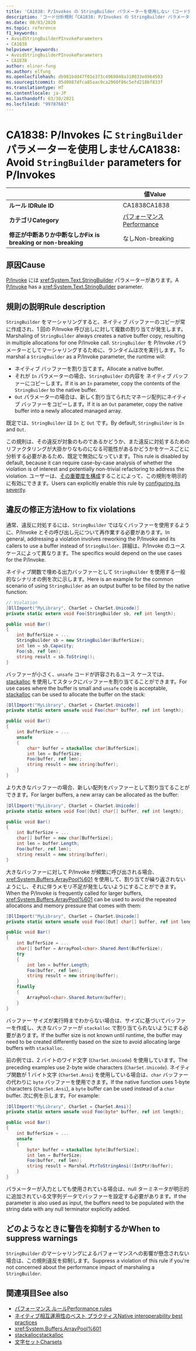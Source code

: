 ```yaml
---
title: 'CA1838: P/Invokes の StringBuilder パラメーターを使用しない (コード分析)'
description: 'コード分析規則「CA1838: P/Invokes の StringBuilder パラメーターを使用しない」について'
ms.date: 08/03/2020
ms.topic: reference
f1_keywords:
- AvoidStringBuilderPInvokeParameters
- CA1838
helpviewer_keywords:
- AvoidStringBuilderPInvokeParameters
- CA1838
author: elinor-fung
ms.author: elfung
ms.openlocfilehash: db981bdd47f01e373c4969848a310033e8964593
ms.sourcegitcommit: 05d0087dfca85aac9ca2960f86c5efd218bf833f
ms.translationtype: HT
ms.contentlocale: ja-JP
ms.lasthandoff: 03/30/2021
ms.locfileid: "99787683"
---
```

# <a name="ca1838-avoid-stringbuilder-parameters-for-pinvokes"></a><span data-ttu-id="5d1be-103">CA1838: P/Invokes に `StringBuilder` パラメーターを使用しません</span><span class="sxs-lookup"><span data-stu-id="5d1be-103">CA1838: Avoid `StringBuilder` parameters for P/Invokes</span></span>

| | <span data-ttu-id="5d1be-104">値</span><span class="sxs-lookup"><span data-stu-id="5d1be-104">Value</span></span> |
|-|-|
| <span data-ttu-id="5d1be-105">**ルール ID**</span><span class="sxs-lookup"><span data-stu-id="5d1be-105">**Rule ID**</span></span> |<span data-ttu-id="5d1be-106">CA1838</span><span class="sxs-lookup"><span data-stu-id="5d1be-106">CA1838</span></span>|
| <span data-ttu-id="5d1be-107">**カテゴリ**</span><span class="sxs-lookup"><span data-stu-id="5d1be-107">**Category**</span></span> |[<span data-ttu-id="5d1be-108">パフォーマンス</span><span class="sxs-lookup"><span data-stu-id="5d1be-108">Performance</span></span>](performance-warnings.md)|
| <span data-ttu-id="5d1be-109">**修正が中断ありか中断なしか**</span><span class="sxs-lookup"><span data-stu-id="5d1be-109">**Fix is breaking or non-breaking**</span></span> |<span data-ttu-id="5d1be-110">なし</span><span class="sxs-lookup"><span data-stu-id="5d1be-110">Non-breaking</span></span>|

## <a name="cause"></a><span data-ttu-id="5d1be-111">原因</span><span class="sxs-lookup"><span data-stu-id="5d1be-111">Cause</span></span>

<span data-ttu-id="5d1be-112">[P/Invoke](../../../standard/native-interop/pinvoke.md) には <xref:System.Text.StringBuilder> パラメーターがあります。</span><span class="sxs-lookup"><span data-stu-id="5d1be-112">A [P/Invoke](../../../standard/native-interop/pinvoke.md) has a <xref:System.Text.StringBuilder> parameter.</span></span>

## <a name="rule-description"></a><span data-ttu-id="5d1be-113">規則の説明</span><span class="sxs-lookup"><span data-stu-id="5d1be-113">Rule description</span></span>

<span data-ttu-id="5d1be-114">`StringBuilder` をマーシャリングすると、ネイティブ バッファーのコピーが常に作成され、1 回の P/Invoke 呼び出しに対して複数の割り当てが発生します。</span><span class="sxs-lookup"><span data-stu-id="5d1be-114">Marshaling of `StringBuilder` always creates a native buffer copy, resulting in multiple allocations for one P/Invoke call.</span></span> <span data-ttu-id="5d1be-115">`StringBuilder` を P/Invoke パラメーターとしてマーシャリングするために、ランタイムは次を実行します。</span><span class="sxs-lookup"><span data-stu-id="5d1be-115">To marshal a `StringBuilder` as a P/Invoke parameter, the runtime will:</span></span>

- <span data-ttu-id="5d1be-116">ネイティブ バッファーを割り当てます。</span><span class="sxs-lookup"><span data-stu-id="5d1be-116">Allocate a native buffer.</span></span>
- <span data-ttu-id="5d1be-117">それが `In` パラメーターの場合、`StringBuilder` の内容を ネイティブ バッファーにコピーします。</span><span class="sxs-lookup"><span data-stu-id="5d1be-117">If it is an `In` parameter, copy the contents of the `StringBuilder` to the native buffer.</span></span>
- <span data-ttu-id="5d1be-118">`Out` パラメーターの場合は、新しく割り当てられたマネージ配列にネイティブ バッファーをコピーします。</span><span class="sxs-lookup"><span data-stu-id="5d1be-118">If it is an `Out` parameter, copy the native buffer into a newly allocated managed array.</span></span>

<span data-ttu-id="5d1be-119">既定では、`StringBuilder` は `In` と `Out` です。</span><span class="sxs-lookup"><span data-stu-id="5d1be-119">By default, `StringBuilder` is `In` and `Out`.</span></span>

<span data-ttu-id="5d1be-120">この規則は、その違反が対象のものであるかどうか、また違反に対処するためのリファクタリングが大掛かりなものになる可能性があるかどうかをケースごとに分析する必要があるため、既定で無効になっています。</span><span class="sxs-lookup"><span data-stu-id="5d1be-120">This rule is disabled by default, because it can require case-by-case analysis of whether the violation is of interest and potentially non-trivial refactoring to address the violation.</span></span> <span data-ttu-id="5d1be-121">ユーザーは、[その重要度を構成](../configuration-options.md#severity-level)することによって、この規則を明示的に有効にできます。</span><span class="sxs-lookup"><span data-stu-id="5d1be-121">Users can explicitly enable this rule by [configuring its severity](../configuration-options.md#severity-level).</span></span>

## <a name="how-to-fix-violations"></a><span data-ttu-id="5d1be-122">違反の修正方法</span><span class="sxs-lookup"><span data-stu-id="5d1be-122">How to fix violations</span></span>

<span data-ttu-id="5d1be-123">通常、違反に対処するには、`StringBuilder` ではなくバッファーを使用するように、P/Invoke とその呼び出し元について再作業する必要があります。</span><span class="sxs-lookup"><span data-stu-id="5d1be-123">In general, addressing a violation involves reworking the P/Invoke and its callers to use a buffer instead of `StringBuilder`.</span></span> <span data-ttu-id="5d1be-124">詳細は、P/Invoke のユース ケースによって異なります。</span><span class="sxs-lookup"><span data-stu-id="5d1be-124">The specifics would depend on the use cases for the P/Invoke.</span></span>

<span data-ttu-id="5d1be-125">ネイティブ関数で埋める出力バッファーとして `StringBuilder` を使用する一般的なシナリオの例を次に示します。</span><span class="sxs-lookup"><span data-stu-id="5d1be-125">Here is an example for the common scenario of using `StringBuilder` as an output buffer to be filled by the native function:</span></span>

```csharp
// Violation
[DllImport("MyLibrary", CharSet = CharSet.Unicode)]
private static extern void Foo(StringBuilder sb, ref int length);

public void Bar()
{
    int BufferSize = ...
    StringBuilder sb = new StringBuilder(BufferSize);
    int len = sb.Capacity;
    Foo(sb, ref len);
    string result = sb.ToString();
}
```

<span data-ttu-id="5d1be-126">バッファーが小さく、`unsafe` コードが許容されるユース ケースでは、[stackalloc](../../../csharp/language-reference/operators/stackalloc.md) を使用してスタックにバッファーを割り当てることができます。</span><span class="sxs-lookup"><span data-stu-id="5d1be-126">For use cases where the buffer is small and `unsafe` code is acceptable, [stackalloc](../../../csharp/language-reference/operators/stackalloc.md) can be used to allocate the buffer on the stack:</span></span>

```csharp
[DllImport("MyLibrary", CharSet = CharSet.Unicode)]
private static extern unsafe void Foo(char* buffer, ref int length);

public void Bar()
{
    int BufferSize = ...
    unsafe
    {
        char* buffer = stackalloc char[BufferSize];
        int len = BufferSize;
        Foo(buffer, ref len);
        string result = new string(buffer);
    }
}
```

<span data-ttu-id="5d1be-127">より大きなバッファーの場合、新しい配列をバッファーとして割り当てることができます。</span><span class="sxs-lookup"><span data-stu-id="5d1be-127">For larger buffers, a new array can be allocated as the buffer:</span></span>

```csharp
[DllImport("MyLibrary", CharSet = CharSet.Unicode)]
private static extern void Foo([Out] char[] buffer, ref int length);

public void Bar()
{
    int BufferSize = ...
    char[] buffer = new char[BufferSize];
    int len = buffer.Length;
    Foo(buffer, ref len);
    string result = new string(buffer);
}
```

<span data-ttu-id="5d1be-128">大きなバッファーに対して P/Invoke が頻繁に呼び出される場合、<xref:System.Buffers.ArrayPool%601> を使用して、割り当てが繰り返されないようにし、それに伴うメモリ不足が発生しないようにすることができます。</span><span class="sxs-lookup"><span data-stu-id="5d1be-128">When the P/Invoke is frequently called for larger buffers, <xref:System.Buffers.ArrayPool%601> can be used to avoid the repeated allocations and memory pressure that comes with them:</span></span>

```csharp
[DllImport("MyLibrary", CharSet = CharSet.Unicode)]
private static extern unsafe void Foo([Out] char[] buffer, ref int length);

public void Bar()
{
    int BufferSize = ...
    char[] buffer = ArrayPool<char>.Shared.Rent(BufferSize);
    try
    {
        int len = buffer.Length;
        Foo(buffer, ref len);
        string result = new string(buffer);
    }
    finally
    {
        ArrayPool<char>.Shared.Return(buffer);
    }
}
```

<span data-ttu-id="5d1be-129">バッファー サイズが実行時までわからない場合は、サイズに基づいてバッファーを作成し、大きなバッファーが `stackalloc` で割り当てられないようにする必要があります。</span><span class="sxs-lookup"><span data-stu-id="5d1be-129">If the buffer size is not known until runtime, the buffer may need to be created differently based on the size to avoid allocating large buffers with `stackalloc`.</span></span>

<span data-ttu-id="5d1be-130">前の例では、2 バイトのワイド文字 (`CharSet.Unicode`) を使用しています。</span><span class="sxs-lookup"><span data-stu-id="5d1be-130">The preceding examples use 2-byte wide characters (`CharSet.Unicode`).</span></span> <span data-ttu-id="5d1be-131">ネイティブ関数が 1 バイト文字 (`CharSet.Ansi`) を使用している場合は、`char` バッファーの代わりに `byte` バッファーを使用できます。</span><span class="sxs-lookup"><span data-stu-id="5d1be-131">If the native function uses 1-byte characters (`CharSet.Ansi`), a `byte` buffer can be used instead of a `char` buffer.</span></span> <span data-ttu-id="5d1be-132">次に例を示します。</span><span class="sxs-lookup"><span data-stu-id="5d1be-132">For example:</span></span>

```csharp
[DllImport("MyLibrary", CharSet = CharSet.Ansi)]
private static extern unsafe void Foo(byte* buffer, ref int length);

public void Bar()
{
    int BufferSize = ...
    unsafe
    {
        byte* buffer = stackalloc byte[BufferSize];
        int len = BufferSize;
        Foo(buffer, ref len);
        string result = Marshal.PtrToStringAnsi((IntPtr)buffer);
    }
}
```

<span data-ttu-id="5d1be-133">パラメーターが入力としても使用されている場合は、null ターミネータが明示的に追加されている文字列データでバッファーを設定する必要があります。</span><span class="sxs-lookup"><span data-stu-id="5d1be-133">If the parameter is also used as input, the buffers need to be populated with the string data with any null terminator explicitly added.</span></span>

## <a name="when-to-suppress-warnings"></a><span data-ttu-id="5d1be-134">どのようなときに警告を抑制するか</span><span class="sxs-lookup"><span data-stu-id="5d1be-134">When to suppress warnings</span></span>

<span data-ttu-id="5d1be-135">`StringBuilder` のマーシャリングによるパフォーマンスへの影響が懸念されない場合は、この規則違反を抑制します。</span><span class="sxs-lookup"><span data-stu-id="5d1be-135">Suppress a violation of this rule if you're not concerned about the performance impact of marshaling a `StringBuilder`.</span></span>

## <a name="see-also"></a><span data-ttu-id="5d1be-136">関連項目</span><span class="sxs-lookup"><span data-stu-id="5d1be-136">See also</span></span>

- [<span data-ttu-id="5d1be-137">パフォーマンス ルール</span><span class="sxs-lookup"><span data-stu-id="5d1be-137">Performance rules</span></span>](performance-warnings.md)
- [<span data-ttu-id="5d1be-138">ネイティブ相互運用性のベスト プラクティス</span><span class="sxs-lookup"><span data-stu-id="5d1be-138">Native interoperability best practices</span></span>](../../../standard/native-interop/best-practices.md)
- <xref:System.Buffers.ArrayPool%601>
- [<span data-ttu-id="5d1be-139">stackalloc</span><span class="sxs-lookup"><span data-stu-id="5d1be-139">stackalloc</span></span>](../../../csharp/language-reference/operators/stackalloc.md)
- [<span data-ttu-id="5d1be-140">文字セット</span><span class="sxs-lookup"><span data-stu-id="5d1be-140">Charsets</span></span>](../../../standard/native-interop/charset.md)
